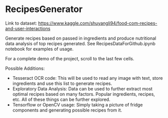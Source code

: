 # RecipesGenerator

Link to dataset: https://www.kaggle.com/shuyangli94/food-com-recipes-and-user-interactions

Generate recipes based on passed in ingredients and produce nutritional data analysis of top recipes generated.
See RecipesDataForGithub.ipynb notebook for examples of usage. 

For a complete demo of the project, scroll to the last few cells.

Possible Additions:
- Tesseract OCR code: This will be used to read any image with text, store ingredients and use this list to generate recipes.
- Exploratory Data Analysis: Data can be used to further extract most optimal recipes based on many factors. Popular ingredients, recipes, etc. All of these things can be further explored.
- Tensorflow or OpenCV usage: Simply taking a picture of fridge components and generating possible recipes from it.
